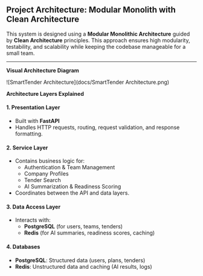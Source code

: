 ## Project Architecture: Modular Monolith with Clean Architecture

This system is designed using a **Modular Monolithic Architecture** guided by **Clean Architecture** principles. This approach ensures high modularity, testability, and scalability while keeping the codebase manageable for a small team.

---

**Visual Architecture Diagram**

![SmartTender Architecture](docs/SmartTender Architecture.png)

**Architecture Layers Explained**

#### 1. **Presentation Layer**
- Built with **FastAPI**
- Handles HTTP requests, routing, request validation, and response formatting.

#### 2. **Service Layer**
- Contains business logic for:
  - Authentication & Team Management
  - Company Profiles
  - Tender Search
  - AI Summarization & Readiness Scoring
- Coordinates between the API and data layers.

#### 3. **Data Access Layer**
- Interacts with:
  - **PostgreSQL** (for users, teams, tenders)
  - **Redis** (for AI summaries, readiness scores, caching)

#### 4. **Databases**
- **PostgreSQL**: Structured data (users, plans, tenders)
- **Redis**: Unstructured data and caching (AI results, logs)


